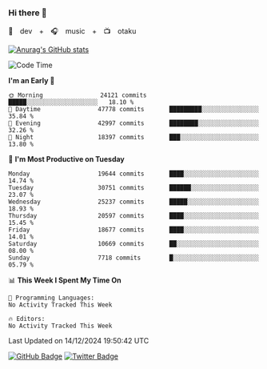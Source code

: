 ### Hi there 👋

🚀　dev　+　🎧　music　+　📺　otaku


[![Anurag's GitHub stats](https://github-readme-stats.vercel.app/api?username=koheitasaka&count_private=true&show_icons=true&theme=monokai)](https://github.com/koheitasaka/github-readme-stats)

<!--START_SECTION:waka-->
![Code Time](http://img.shields.io/badge/Code%20Time-1%2C161%20hrs%2023%20mins-blue)

**I'm an Early 🐤** 

```text
🌞 Morning                24121 commits       █████░░░░░░░░░░░░░░░░░░░░   18.10 % 
🌆 Daytime                47778 commits       █████████░░░░░░░░░░░░░░░░   35.84 % 
🌃 Evening                42997 commits       ████████░░░░░░░░░░░░░░░░░   32.26 % 
🌙 Night                  18397 commits       ███░░░░░░░░░░░░░░░░░░░░░░   13.80 % 
```
📅 **I'm Most Productive on Tuesday** 

```text
Monday                   19644 commits       ████░░░░░░░░░░░░░░░░░░░░░   14.74 % 
Tuesday                  30751 commits       ██████░░░░░░░░░░░░░░░░░░░   23.07 % 
Wednesday                25237 commits       █████░░░░░░░░░░░░░░░░░░░░   18.93 % 
Thursday                 20597 commits       ████░░░░░░░░░░░░░░░░░░░░░   15.45 % 
Friday                   18677 commits       ████░░░░░░░░░░░░░░░░░░░░░   14.01 % 
Saturday                 10669 commits       ██░░░░░░░░░░░░░░░░░░░░░░░   08.00 % 
Sunday                   7718 commits        █░░░░░░░░░░░░░░░░░░░░░░░░   05.79 % 
```


📊 **This Week I Spent My Time On** 

```text
💬 Programming Languages: 
No Activity Tracked This Week

🔥 Editors: 
No Activity Tracked This Week
```


 Last Updated on 14/12/2024 19:50:42 UTC
<!--END_SECTION:waka-->

[![GitHub Badge](https://img.shields.io/badge/GitHub-100000?style=for-the-badge&logo=github&logoColor=white)](https://github.com/koheitasaka)
[![Twitter Badge](https://img.shields.io/badge/Twitter-1DA1F2?style=for-the-badge&logo=twitter&logoColor=white)](https://twitter.com/sleep_asleep_)
